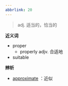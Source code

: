 ```yaml
---
abbrlink: 20
---
```

> adj. 适当的，恰当的

**近义词**
- proper
	- properly adjv. 合适地
- suitable

**辨析**
- [approximate](approximate.md) ：近似